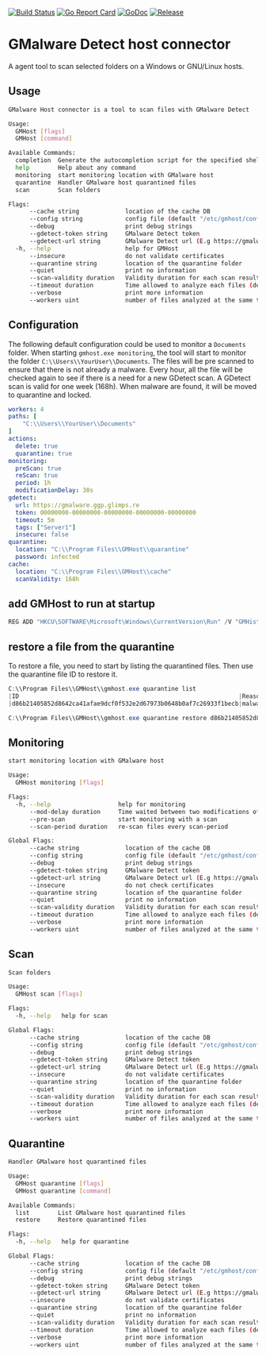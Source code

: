[![Build Status](https://github.com/glimps-re/host-connector/actions/workflows/go.yml/badge.svg)](https://github.com/glimps-re/host-connector/actions/workflows/go.yml)
[![Go Report Card](https://goreportcard.com/badge/github.com/glimps-re/host-connector)](https://goreportcard.com/report/github.com/glimps-re/host-connector)
[![GoDoc](https://pkg.go.dev/badge/github.com/glimps-re/host-connector?status.svg)](https://pkg.go.dev/github.com/glimps-re/host-connector?tab=doc)
[![Release](https://github.com/glimps-re/host-connector/actions/workflows/release.yml/badge.svg)](https://github.com/glimps-re/host-connector/actions/workflows/release.yml)

# GMalware Detect host connector 

A agent tool to scan selected folders on a Windows or GNU/Linux hosts.

## Usage


```bash
GMalware Host connector is a tool to scan files with GMalware Detect

Usage:
  GMHost [flags]
  GMHost [command]

Available Commands:
  completion  Generate the autocompletion script for the specified shell
  help        Help about any command
  monitoring  start monitoring location with GMalware host
  quarantine  Handler GMalware host quarantined files
  scan        Scan folders

Flags:
      --cache string             location of the cache DB
      --config string            config file (default "/etc/gmhost/config")
      --debug                    print debug strings
      --gdetect-token string     GMalware Detect token
      --gdetect-url string       GMalware Detect url (E.g https://gmalware.ggp.glimps.re)
  -h, --help                     help for GMHost
      --insecure                 do not validate certificates
      --quarantine string        location of the quarantine folder
      --quiet                    print no information
      --scan-validity duration   Validity duration for each scan result (default 168h0m0s)
      --timeout duration         Time allowed to analyze each files (default 5m0s)
      --verbose                  print more information
      --workers uint             number of files analyzed at the same time (default 4)
```


## Configuration

The following default configuration could be used to monitor a `Documents` folder.
When starting `gmhost.exe monitoring`, the tool will start to monitor the folder `C:\\Users\\YourUser\\Documents`.
The files will be pre scanned to ensure that there is not already a malware. Every hour, all the file will be checked again to see if there is a need for a new GDetect scan.
A GDetect scan is valid for one week (168h). When malware are found, it will be moved to quarantine and locked.

```yaml
workers: 4
paths: [
    "C:\\Users\\YourUser\\Documents"
]
actions:
  delete: true
  quarantine: true
monitoring:
  preScan: true
  reScan: true
  period: 1h
  modificationDelay: 30s
gdetect:
  url: https://gmalware.ggp.glimps.re
  token: 00000000-00000000-00000000-00000000-00000000
  timeout: 5m
  tags: ["Server1"]
  insecure: false
quarantine:
  location: "C:\\Program Files\\GMHost\\quarantine"
  password: infected
cache:
  location: "C:\\Program Files\\GMHost\\cache"
  scanValidity: 168h
```

## add GMHost to run at startup

```powershell
REG ADD "HKCU\SOFTWARE\Microsoft\Windows\CurrentVersion\Run" /V "GMHist" /t REG_SZ /F /D "C:\Program Files\GMHost\gmhost.exe monitoring"
```

## restore a file from the quarantine

To restore a file, you need to start by listing the quarantined files. Then use the quarantine file ID to restore it.

```powershell
C:\\Program Files\\GMHost\\gmhost.exe quarantine list
|ID                                                              |Reason                   |File                |
|d86b21405852d8642ca41afae9dcf0f532e2d67973b0648b0af7c26933f1becb|malware: eicar           |eicar.txt           |

C:\\Program Files\\GMHost\\gmhost.exe quarantine restore d86b21405852d8642ca41afae9dcf0f532e2d67973b0648b0af7c26933f1becb
```

## Monitoring

```bash
start monitoring location with GMalware host

Usage:
  GMHost monitoring [flags]

Flags:
  -h, --help                   help for monitoring
      --mod-delay duration     Time waited between two modifications of a file before submitting it (default 30s)
      --pre-scan               start monitoring with a scan
      --scan-period duration   re-scan files every scan-period

Global Flags:
      --cache string             location of the cache DB
      --config string            config file (default "/etc/gmhost/config")
      --debug                    print debug strings
      --gdetect-token string     GMalware Detect token
      --gdetect-url string       GMalware Detect url (E.g https://gmalware.ggp.glimps.re)
      --insecure                 do not check certificates
      --quarantine string        location of the quarantine folder
      --quiet                    print no information
      --scan-validity duration   Validity duration for each scan result (default 168h0m0s)
      --timeout duration         Time allowed to analyze each files (default 5m0s)
      --verbose                  print more information
      --workers uint             number of files analyzed at the same time (default 4)
```

## Scan

```bash
Scan folders

Usage:
  GMHost scan [flags]

Flags:
  -h, --help   help for scan

Global Flags:
      --cache string             location of the cache DB
      --config string            config file (default "/etc/gmhost/config")
      --debug                    print debug strings
      --gdetect-token string     GMalware Detect token
      --gdetect-url string       GMalware Detect url (E.g https://gmalware.ggp.glimps.re)
      --insecure                 do not validate certificates
      --quarantine string        location of the quarantine folder
      --quiet                    print no information
      --scan-validity duration   Validity duration for each scan result (default 168h0m0s)
      --timeout duration         Time allowed to analyze each files (default 5m0s)
      --verbose                  print more information
      --workers uint             number of files analyzed at the same time (default 4)
```

## Quarantine

```bash
Handler GMalware host quarantined files

Usage:
  GMHost quarantine [flags]
  GMHost quarantine [command]

Available Commands:
  list        List GMalware host quarantined files
  restore     Restore quarantined files

Flags:
  -h, --help   help for quarantine

Global Flags:
      --cache string             location of the cache DB
      --config string            config file (default "/etc/gmhost/config")
      --debug                    print debug strings
      --gdetect-token string     GMalware Detect token
      --gdetect-url string       GMalware Detect url (E.g https://gmalware.ggp.glimps.re)
      --insecure                 do not validate certificates
      --quarantine string        location of the quarantine folder
      --quiet                    print no information
      --scan-validity duration   Validity duration for each scan result (default 168h0m0s)
      --timeout duration         Time allowed to analyze each files (default 5m0s)
      --verbose                  print more information
      --workers uint             number of files analyzed at the same time (default 4)
```
